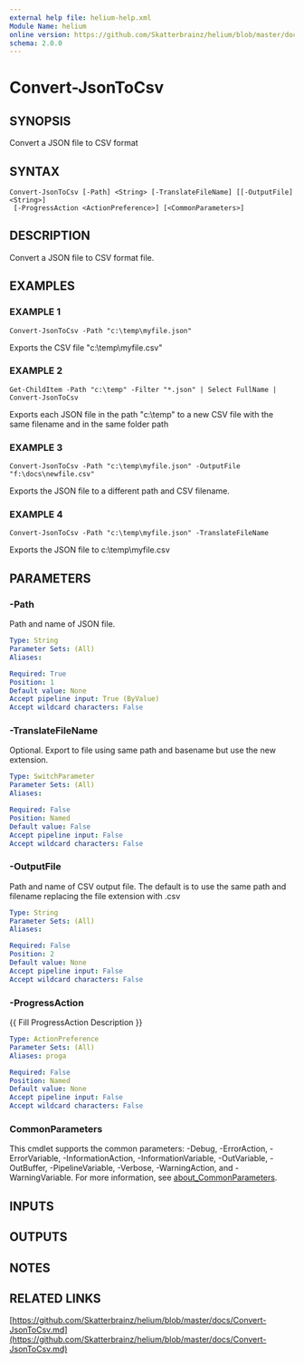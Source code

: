 ```yaml
---
external help file: helium-help.xml
Module Name: helium
online version: https://github.com/Skatterbrainz/helium/blob/master/docs/Convert-JsonToCsv.md
schema: 2.0.0
---
```


# Convert-JsonToCsv

## SYNOPSIS
Convert a JSON file to CSV format

## SYNTAX

```
Convert-JsonToCsv [-Path] <String> [-TranslateFileName] [[-OutputFile] <String>]
 [-ProgressAction <ActionPreference>] [<CommonParameters>]
```

## DESCRIPTION
Convert a JSON file to CSV format file.

## EXAMPLES

### EXAMPLE 1
```
Convert-JsonToCsv -Path "c:\temp\myfile.json"
```

Exports the CSV file "c:\temp\myfile.csv"

### EXAMPLE 2
```
Get-ChildItem -Path "c:\temp" -Filter "*.json" | Select FullName | Convert-JsonToCsv
```

Exports each JSON file in the path "c:\temp" to a new CSV file with the same filename and in the same folder path

### EXAMPLE 3
```
Convert-JsonToCsv -Path "c:\temp\myfile.json" -OutputFile "f:\docs\newfile.csv"
```

Exports the JSON file to a different path and CSV filename.

### EXAMPLE 4
```
Convert-JsonToCsv -Path "c:\temp\myfile.json" -TranslateFileName
```

Exports the JSON file to c:\temp\myfile.csv

## PARAMETERS

### -Path
Path and name of JSON file.

```yaml
Type: String
Parameter Sets: (All)
Aliases:

Required: True
Position: 1
Default value: None
Accept pipeline input: True (ByValue)
Accept wildcard characters: False
```

### -TranslateFileName
Optional.
Export to file using same path and basename but use the new extension.

```yaml
Type: SwitchParameter
Parameter Sets: (All)
Aliases:

Required: False
Position: Named
Default value: False
Accept pipeline input: False
Accept wildcard characters: False
```

### -OutputFile
Path and name of CSV output file.
The default is to use the same path and filename replacing the file extension with .csv

```yaml
Type: String
Parameter Sets: (All)
Aliases:

Required: False
Position: 2
Default value: None
Accept pipeline input: False
Accept wildcard characters: False
```

### -ProgressAction
{{ Fill ProgressAction Description }}

```yaml
Type: ActionPreference
Parameter Sets: (All)
Aliases: proga

Required: False
Position: Named
Default value: None
Accept pipeline input: False
Accept wildcard characters: False
```

### CommonParameters
This cmdlet supports the common parameters: -Debug, -ErrorAction, -ErrorVariable, -InformationAction, -InformationVariable, -OutVariable, -OutBuffer, -PipelineVariable, -Verbose, -WarningAction, and -WarningVariable. For more information, see [about_CommonParameters](http://go.microsoft.com/fwlink/?LinkID=113216).

## INPUTS

## OUTPUTS

## NOTES

## RELATED LINKS

[https://github.com/Skatterbrainz/helium/blob/master/docs/Convert-JsonToCsv.md](https://github.com/Skatterbrainz/helium/blob/master/docs/Convert-JsonToCsv.md)

